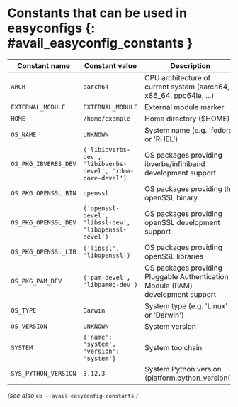 # Constants that can be used in easyconfigs {: #avail_easyconfig_constants }

Constant name         |Constant value                                               |Description
----------------------|-------------------------------------------------------------|-------------------------------------------------------------------------------
``ARCH``              |``aarch64``                                                  |CPU architecture of current system (aarch64, x86_64, ppc64le, ...)
``EXTERNAL_MODULE``   |``EXTERNAL_MODULE``                                          |External module marker
``HOME``              |``/home/example``                                           |Home directory ($HOME)
``OS_NAME``           |``UNKNOWN``                                                  |System name (e.g. 'fedora' or 'RHEL')
``OS_PKG_IBVERBS_DEV``|``('libibverbs-dev', 'libibverbs-devel', 'rdma-core-devel')``|OS packages providing ibverbs/infiniband development support
``OS_PKG_OPENSSL_BIN``|``openssl``                                                  |OS packages providing the openSSL binary
``OS_PKG_OPENSSL_DEV``|``('openssl-devel', 'libssl-dev', 'libopenssl-devel')``      |OS packages providing openSSL development support
``OS_PKG_OPENSSL_LIB``|``('libssl', 'libopenssl')``                                 |OS packages providing openSSL libraries
``OS_PKG_PAM_DEV``    |``('pam-devel', 'libpam0g-dev')``                            |OS packages providing Pluggable Authentication Module (PAM) development support
``OS_TYPE``           |``Darwin``                                                   |System type (e.g. 'Linux' or 'Darwin')
``OS_VERSION``        |``UNKNOWN``                                                  |System version
``SYSTEM``            |``{'name': 'system', 'version': 'system'}``                  |System toolchain
``SYS_PYTHON_VERSION``|``3.12.3``                                                   |System Python version (platform.python_version())

*(see also* ``eb --avail-easyconfig-constants`` *)*
